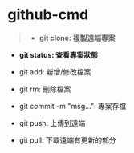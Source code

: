 # github-cmd
>- **git clone: 複製遠端專案**

- **git status: 查看專案狀態**

- git add: 新增/修改檔案

- git rm: 刪除檔案

- git commit -m "msg...": 專案存檔

- git push: 上傳到遠端

- git pull: 下載遠端有更新的部分
